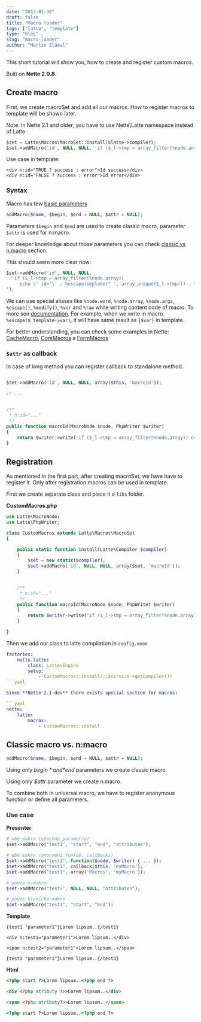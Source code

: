 ```yaml
---
date: "2013-01-30"
draft: false
title: "Macro loader"
tags: ["latte", "template"]
type: "blog"
slug: "macro-loader"
author: "Martin Zlámal"
---
```


This short tutorial will show you, how to create and register custom macros.

Built on **Nette 2.0.8**.


## Create macro

First, we create macroSet and add all our macros. How to register macros to template will be shown later.

Note: in Nette 2.1 and older, you have to use Nette\Latte namespace instead of Latte.

```php
$set = Latte\Macros\MacroSet::install($latte->compiler);
$set->addMacro('id', NULL, NULL, 'if ($_l->tmp = array_filter(%node.array)) echo \' id="\' . %escape(implode(" ", array_unique($_l->tmp))) . \'"\'');
```

Use case in template:

```latte
<div n:id="TRUE ? success : error">Id success</div>
<div n:id="FALSE ? success : error">Id error</div>
```


### Syntax

Macro has few [basic parameters](https://api.nette.org/2.0/Nette.Latte.Macros.MacroSet.html#_addMacro)

```php
addMacro($name, $begin, $end = NULL, $attr = NULL);
```

Parameters `$begin` and `$end` are used to create classic macro, parameter `$attr` is used for n:macro.

For deeper knowledge about those parameters you can check [classic vs n:macro](#toc-classic-vs-n-macroů) section.

This should seem more clear now:
```php
$set->addMacro('id', NULL, NULL,
  'if ($_l->tmp = array_filter(%node.array))
     echo \' id="\' . %escape(implode(" ", array_unique($_l->tmp))) . \'"\'
');
```

We can use special aliases like `%node.word`, `%node.array`, `%node.args`, `%escape()`, `%modify()`, `%var` and `%raw` while writing content code of macro. To more see [documentation](doc:en/templating#toc-user-defined-macros). For example, when we write in macro `%escape($_template->var)`, it will have same result as `{$var}` in template.

For better understanding, you can check some examples in Nette:
[CacheMacro](https://api.nette.org/2.0/source-Latte.Macros.CacheMacro.php.html#19), [CoreMacros](https://api.nette.org/2.0/source-Latte.Macros.CoreMacros.php.html#22) a [FormMacros](https://api.nette.org/2.0/source-Latte.Macros.FormMacros.php.html#24)


### `$attr` as callback

In case of long method you can register callback to standalone method.

```php

$set->addMacro('id', NULL, NULL, array($this, 'macroId'));

// ...


/**
 * n:id="..."
 */
public function macroId(MacroNode $node, PhpWriter $writer)
{
    return $writer->write('if ($_l->tmp = array_filter(%node.array)) echo \' id="\' . %escape(implode(" ", array_unique($_l->tmp))) . \'"\'');
}

```



## Registration

As mentioned in the first part, after creating macroSet, we have have to register it. Only after registration macros can be used in template.

First we create separate class and place it o `libs` folder.

**CustomMacros.php**

```php
use Latte\MacroNode;
use Latte\PhpWriter;

class CustomMacros extends Latte\Macros\MacroSet
{

    public static function install(Latte\Compiler $compiler)
    {
        $set = new static($compiler);
        $set->addMacro('id', NULL, NULL, array($set, 'macroId'));
    }


    /**
     * n:id="..."
     */
    public function macroId(MacroNode $node, PhpWriter $writer)
    {
        return $writer->write('if ($_l->tmp = array_filter(%node.array)) echo \' id="\' . %escape(implode(" ", array_unique($_l->tmp))) . \'"\'');
    }

}
```

Then we add our class to latte compilation in `config.neon`

```yaml
factories:
    nette.latte:
        class: Latte\Engine
        setup:
            - CustomMacros::install(::$service->getCompiler())
```yaml

Since **Nette 2.1-dev** there exists special section for macros:

```yaml
nette:
    latte:
        macros:
            - CustomMacros::install
```


## Classic macro vs. n:macro

```php
addMacro($name, $begin, $end = NULL, $attr = NULL);
```

Using only *$begin* and *$end* parameters we create classic macro.

Using only *$attr* parameter we create n:macro.

To combine both in universal macro, we have to register anonymous function or define all parameters.

### Use case

**Presenter**

```php
# obě makra (všechny parametry)
$set->addMacro("test1", "start", "end", "attributes");

# obě makra (anonymní funkce, callbacks)
$set->addMacro("test1", function($node, $writer) { ... });
$set->addMacro("test1", callback($this, 'myMacro');
$set->addMacro("test1", array('Macros', 'myMacro'));

# pouze n:makro
$set->addMacro("test2", NULL, NULL, "attributes");

# pouze klasické makro
$set->addMacro("test3", "start", "end");

```

**Template**

```latte
{test1 "parameter1"}Lorem lipsum..{/test1}

<div n:test1="parameter1">Lorem lipsum..</div>

<span n:test2="parameter1">Lorem lipsum..</span>

{test3 "parameter1"}Lorem lipsum..{/test3}
```

**Html**

```html
<?php start ?>Lorem lipsum..<?php end ?>

<div <?php atributy ?>>Lorem lipsum..</div>

<span <?php atributy?>>Lorem lipsum..</span>

<?php start ?>Lorem lipsum..<?php end ?>
```
